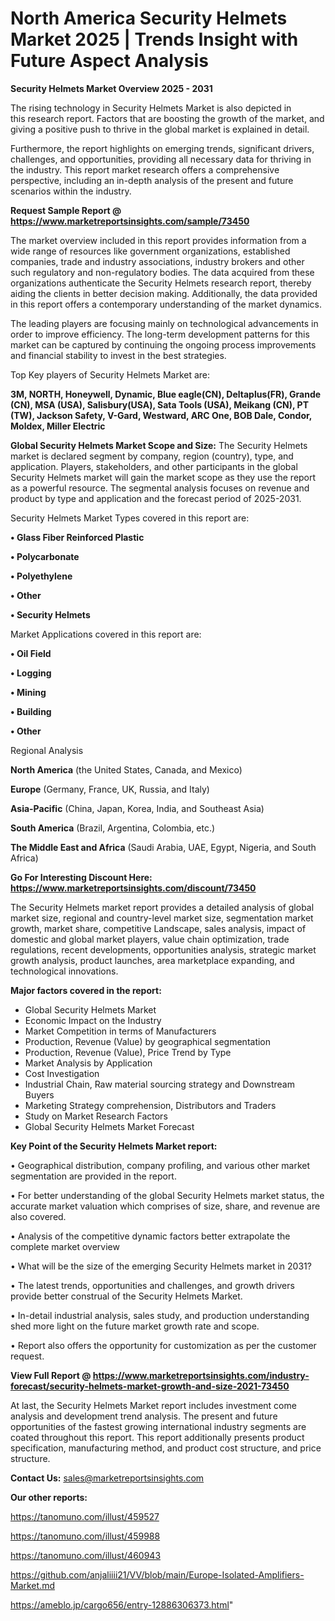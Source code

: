 # North America Security Helmets Market 2025 | Trends Insight with Future Aspect Analysis

<Strong> Security Helmets Market Overview 2025 - 2031</strong>

The rising technology in Security Helmets Market is also depicted in this research report. Factors that are boosting the growth of the market, and giving a positive push to thrive in the global market is explained in detail.

Furthermore, the report highlights on emerging trends, significant drivers, challenges, and opportunities, providing all necessary data for thriving in the industry. This report market research offers a comprehensive perspective, including an in-depth analysis of the present and future scenarios within the industry.

<strong>Request Sample Report @ <a href=https://www.marketreportsinsights.com/sample/73450>https://www.marketreportsinsights.com/sample/73450</a></strong>

The market overview included in this report provides information from a wide range of resources like government organizations, established companies, trade and industry associations, industry brokers and other such regulatory and non-regulatory bodies. The data acquired from these organizations authenticate the Security Helmets research report, thereby aiding the clients in better decision making. Additionally, the data provided in this report offers a contemporary understanding of the market dynamics.

The leading players are focusing mainly on technological advancements in order to improve efficiency. The long-term development patterns for this market can be captured by continuing the ongoing process improvements and financial stability to invest in the best strategies.

Top Key players of Security Helmets Market are:

<strong>3M, NORTH, Honeywell, Dynamic, Blue eagle(CN), Deltaplus(FR), Grande (CN), MSA (USA), Salisbury(USA), Sata Tools (USA), Meikang (CN), PT (TW), Jackson Safety, V-Gard, Westward, ARC One, BOB Dale, Condor, Moldex, Miller Electric</strong>

<strong><b>Global Security Helmets Market Scope and Size:</b></strong>
The Security Helmets market is declared segment by company, region (country), type, and application. Players, stakeholders, and other participants in the global Security Helmets market will gain the market scope as they use the report as a powerful resource. The segmental analysis focuses on revenue and product by type and application and the forecast period of 2025-2031.

Security Helmets Market Types covered in this report are:

<strong>• Glass Fiber Reinforced Plastic

• Polycarbonate

• Polyethylene

• Other

• Security Helmets</strong>

Market Applications covered in this report are:

<strong>• Oil Field

• Logging

• Mining

• Building

• Other</strong> 

Regional Analysis

<strong>North America</strong> (the United States, Canada, and Mexico)

<strong>Europe</strong> (Germany, France, UK, Russia, and Italy)

<strong>Asia-Pacific</strong> (China, Japan, Korea, India, and Southeast Asia)

<strong>South America</strong> (Brazil, Argentina, Colombia, etc.)

<strong>The Middle East and Africa</strong> (Saudi Arabia, UAE, Egypt, Nigeria, and South Africa)

<strong>Go For Interesting Discount Here: <a href=https://www.marketreportsinsights.com/discount/73450>https://www.marketreportsinsights.com/discount/73450</a></strong>

The Security Helmets market report provides a detailed analysis of global market size, regional and country-level market size, segmentation market growth, market share, competitive Landscape, sales analysis, impact of domestic and global market players, value chain optimization, trade regulations, recent developments, opportunities analysis, strategic market growth analysis, product launches, area marketplace expanding, and technological innovations.

<strong><b>Major factors covered in the report:</b></strong>
<ul>
  <li>Global Security Helmets Market </li>
  <li>Economic Impact on the Industry</li>
  <li>Market Competition in terms of Manufacturers</li>
  <li>Production, Revenue (Value) by geographical segmentation</li>
  <li>Production, Revenue (Value), Price Trend by Type</li>
  <li>Market Analysis by Application</li>
  <li>Cost Investigation</li>
  <li>Industrial Chain, Raw material sourcing strategy and Downstream Buyers</li>
  <li>Marketing Strategy comprehension, Distributors and Traders</li>
  <li>Study on Market Research Factors</li>
  <li>Global Security Helmets Market Forecast</li>
</ul>

<strong><b>Key Point of the Security Helmets Market report:</b></strong>

• Geographical distribution, company profiling, and various other market segmentation are provided in the report.

• For better understanding of the global Security Helmets market status, the accurate market valuation which comprises of size, share, and revenue are also covered.

• Analysis of the competitive dynamic factors better extrapolate the complete market overview

• What will be the size of the emerging Security Helmets market in 2031?

• The latest trends, opportunities and challenges, and growth drivers provide better construal of the Security Helmets Market.

• In-detail industrial analysis, sales study, and production understanding shed more light on the future market growth rate and scope.

• Report also offers the opportunity for customization as per the customer request.

<strong><b>View Full Report @ <a href=https://www.marketreportsinsights.com/industry-forecast/security-helmets-market-growth-and-size-2021-73450>https://www.marketreportsinsights.com/industry-forecast/security-helmets-market-growth-and-size-2021-73450</a></b></strong>


At last, the Security Helmets Market report includes investment come analysis and development trend analysis. The present and future opportunities of the fastest growing international industry segments are coated throughout this report. This report additionally presents product specification, manufacturing method, and product cost structure, and price structure.

<strong>Contact Us:</strong>
sales@marketreportsinsights.com

<strong>Our other reports:</strong>

<a href=https://tanomuno.com/illust/459527>https://tanomuno.com/illust/459527</a>

<a href=https://tanomuno.com/illust/459988>https://tanomuno.com/illust/459988</a>

<a href=https://tanomuno.com/illust/460943>https://tanomuno.com/illust/460943</a>

<a href=https://github.com/anjaliiii21/VV/blob/main/Europe-Isolated-Amplifiers-Market.md>https://github.com/anjaliiii21/VV/blob/main/Europe-Isolated-Amplifiers-Market.md</a>

<a href=https://ameblo.jp/cargo656/entry-12886306373.html>https://ameblo.jp/cargo656/entry-12886306373.html</a>"
